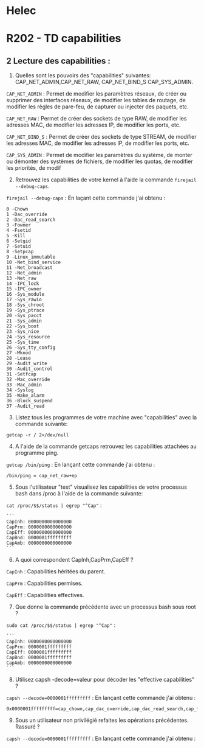 # Helec
# R202 - TD capabilities

## 2 Lecture des capabilities :
1. Quelles sont les pouvoirs des "capabilities" suivantes: CAP_NET_ADMIN,CAP_NET_RAW, CAP_NET_BIND_S
CAP_SYS_ADMIN.

`` CAP_NET_ADMIN `` : Permet de modifier les paramètres réseaux, de créer ou supprimer des interfaces réseaux, de modifier les tables de routage, de modifier les règles de pare-feu, de capturer ou injecter des paquets, etc.

`` CAP_NET_RAW `` : Permet de créer des sockets de type RAW, de modifier les adresses MAC, de modifier les adresses IP, de modifier les ports, etc.

`` CAP_NET_BIND_S `` : Permet de créer des sockets de type STREAM, de modifier les adresses MAC, de modifier les adresses IP, de modifier les ports, etc.

`` CAP_SYS_ADMIN `` : Permet de modifier les paramètres du système, de monter ou démonter des systèmes de fichiers, de modifier les quotas, de modifier les priorités, de modif 

2. Retrouvez les capabilities de votre kernel à l'aide la commande ``firejail --debug-caps``.

``firejail --debug-caps`` : En laçant cette commande j'ai obtenu :
```
0 -Chown
1 -Dac_override
2 -Dac_read_search
3 -Fowner
4 -Fsetid
5 -Kill
6 -Setgid
7 -Setuid
8 -Setpcap
9 -Linux_immutable
10 -Net_bind_service
11 -Net_broadcast
12 -Net_admin
13 -Net_raw
14 -IPC_lock
15 -IPC_owner
16 -Sys_module
17 -Sys_rawio
18 -Sys_chroot
19 -Sys_ptrace
20 -Sys_pacct
21 -Sys_admin
22 -Sys_boot
23 -Sys_nice
24 -Sys_resource
25 -Sys_time
26 -Sys_tty_config
27 -Mknod
28 -Lease
29 -Audit_write
30 -Audit_control
31 -Setfcap
32 -Mac_override
33 -Mac_admin
34 -Syslog
35 -Wake_alarm
36 -Block_suspend
37 -Audit_read
```

3. Listez tous les programmes de votre machine avec "capabilities" avec la commande suivante:

``getcap -r / 2>/dev/null``

4. A l'aide de la commande getcaps retrouvez les capabilities attachées au programme ping.

``getcap /bin/ping`` : En lançant cette commande j'ai obtenu :
```
/bin/ping = cap_net_raw+ep
```

5. Sous l'utilisateur "test" visualisez les capabilities de votre processus bash dans /proc à l'aide de la
commande suivante:

``cat /proc/$$/status | egrep "^Cap"`` :
    
    ```
    CapInh: 0000000000000000
    CapPrm: 0000000000000000
    CapEff: 0000000000000000
    CapBnd: 0000001fffffffff
    CapAmb: 0000000000000000
    ```

6. A quoi correspondent CapInh,CapPrm,CapEff ?

``CapInh`` : Capabilities héritées du parent.

``CapPrm`` : Capabilities permises.

``CapEff`` : Capabilities effectives.

7. Que donne la commande précédente avec un processus bash sous root ?

``sudo cat /proc/$$/status | egrep "^Cap"`` :
    
    ```
    CapInh: 0000000000000000
    CapPrm: 0000001fffffffff
    CapEff: 0000001fffffffff
    CapBnd: 0000001fffffffff
    CapAmb: 0000000000000000
    ```

8. Utilisez capsh -decode=valeur pour décoder les "effective capabilities" ?

``capsh --decode=0000001fffffffff`` : En lançant cette commande j'ai obtenu :
```
0x0000001fffffffff=cap_chown,cap_dac_override,cap_dac_read_search,cap_fowner,cap_fsetid,cap_kill,cap_setgid,cap_setuid,cap_setpcap,cap_linux_immutable,cap_net_bind_service,cap_net_broadcast,cap_net_admin,cap_net_raw,cap_ipc_lock,cap_ipc_owner,cap_sys_module,cap_sys_rawio,cap_sys_chroot,cap_sys_ptrace,cap_sys_pacct,cap_sys_admin,cap_sys_boot,cap_sys_nice,cap_sys_resource,cap_sys_time,cap_sys_tty_config,cap_mknod,cap_lease,cap_audit_write,cap_audit_control,cap_setfcap,cap_mac_override,cap_mac_admin,cap_syslog,cap_wake_alarm,cap_block_suspend,cap_audit_read+i
```
9. Sous un utilisateur non privilégié refaites les opérations précédentes. Rassuré ?

``capsh --decode=0000001fffffffff`` : En lançant cette commande j'ai obtenu :
```